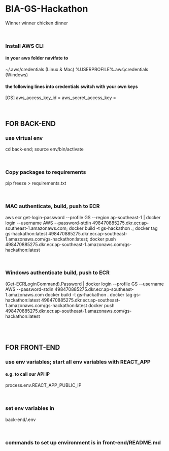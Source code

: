 # BIA-GS-Hackathon
 Winner winner chicken dinner

<br>

### Install AWS CLI
#### in your aws folder navifate to 
~/.aws/credentials (Linux & Mac)
%USERPROFILE%\.aws\credentials (Windows)
#### the following lines into credentials switch with your own keys
[GS]
aws_access_key_id = 
aws_secret_access_key = 

<br>

## FOR BACK-END
### use virtual env
cd back-end; source env/bin/activate

<br>

### Copy packages to requirements
pip freeze > requirements.txt

<br>

### MAC authenticate, build, push to ECR
aws ecr get-login-password --profile GS --region ap-southeast-1 | docker login --username AWS --password-stdin 498470885275.dkr.ecr.ap-southeast-1.amazonaws.com; docker build -t gs-hackathon .; docker tag gs-hackathon:latest 498470885275.dkr.ecr.ap-southeast-1.amazonaws.com/gs-hackathon:latest; docker push 498470885275.dkr.ecr.ap-southeast-1.amazonaws.com/gs-hackathon:latest

<br>

### Windows authenticate build, push to ECR
(Get-ECRLoginCommand).Password | docker login --profile GS --username AWS --password-stdin 498470885275.dkr.ecr.ap-southeast-1.amazonaws.com
docker build -t gs-hackathon .
docker tag gs-hackathon:latest 498470885275.dkr.ecr.ap-southeast-1.amazonaws.com/gs-hackathon:latest
docker push 498470885275.dkr.ecr.ap-southeast-1.amazonaws.com/gs-hackathon:latest

<br><br>

## FOR FRONT-END
### use env variables; start all env variables with REACT_APP
#### e.g. to call our API IP
process.env.REACT_APP_PUBLIC_IP

<br>

### set env variables in 
back-end/.env

<br>

### commands to set up environment is in front-end/README.md
